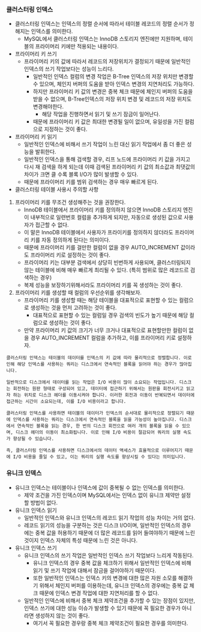 


### 클러스터링 인덱스

- 클러스터링 인덱스는 인덱스의 정렬 순서에 따라서 테이블 레코드의 정렬 순서가 정해지는 인덱스를 의미한다. 
  - MySQL에서 클러스터링 인덱스는 InnoDB 스토리지 엔진에만 지원하며, 테이블의 프라이머리 키에만 적용되는 내용이다.
- 프라이머리 키 쓰기
  - 프라이머리 키의 값에 따라서 레코드의 저장위치가 결정되기 때문에 일반적인 인덱스의 쓰기 작업보다는 성능이 느리다.
    - 일반적인 인덱스 컬럼의 변경 작업은 B-Tree 인덱스의 저장 위치만 변경할 수 있으며, 체인지 버퍼의 도움을 받아 인덱스 변경의 지연처리도 가능하다.
    - 하지만 프라이머리 키 값의 변경은 중복 체크 때문에 체인지 버퍼의 도움을 받을 수 없으며, B-Tree인덱스의 저장 위치 변경 및 레코드의 저장 위치도 변경해야한다.
      - 해당 작업을 진행하면서 읽기 및 쓰기 잠금이 일어난다.
    - 때문에 프라이머리 키 값은 최대한 변경될 일이 없으며, 유일성을 가진 컬럼으로 지정하는 것이 좋다.
- 프라이머리 키 읽기
  - 일반적인 인덱스에 비해서 쓰기 작업이 느린 대신 읽기 작업에서 좀 더 좋은 성능을 발휘한다.
  - 일반적인 인덱스을 통해 검색할 경우, 리프 노드에 프라이머리 키 값을 가지고 다시 재 검색을 하게 되는데 이때 검색된 프라이머리 키 값의 최소값과 최댓값의 차이가 크면 클 수록 블록 I/O가 많이 발생할 수 있다.
  - 때문에 프라이머리 키를 범위 검색하는 경우 매우 빠르게 된다.
- 클러스터링 테이블 사용시 주의할 사항
1. 프라이머리 키를 무조건 생성해주는 것을 권장한다.
   - InnoDB 테이블에서 프라이머리 키를 정의하지 않으면 InnoDB 스토리지 엔진이 내부적으로 일련번호 컬럼을 추가하게 되지만, 자동으로 생성된 값으로 사용자가 접근할 수 없다.
   - 이 말은 InnoDB 테이블에서 사용자가 프라이키를 정의하지 않더라도 프라이머리 키를 자동 정의하게 된다는 의미이다.
   - 때문에 프라이머리 키를 걸만한 컬럼이 없을 경우 AUTO_INCREMENT 값이라도 프라이머리 키로 설정하는 것이 좋다.
   - 프라이머리 키는 대부분 검색에서 상당히 빈번하게 사용되며, 클러스터링되지 않는 테이블에 비해 매우 빠르게 최리될 수 있다. (특히 범위로 많은 레코드르 검색하는 경우)
   - 복제 성능을 보장하기위해서라도 프라이머리 키를 꼭 생성하는 것이 좋다.
2. 프라이머리 키를 생성할 때 컬럼의 우선순위를 생각해보자.
   - 프라이머리 키를 생성할 때는 해당 테이블을 대표적으로 표현할 수 있는 컬럼으로 생성하는 것을 먼저 고려하는 것이 좋다.
     - 대표적으로 표현할 수 있는 컬럼일 경우 검색의 빈도가 높기 때문에 해당 컬럼으로 생성하는 것이 좋다. 
   - 만약 프라이머리 키 값의 크기가 너무 크거나 대표적으로 표현할만한 컬럼이 없을 경우 AUTO_INCREMENT 컬럼을 추가하고, 이를 프라이머리 키로 설정하자.

```
클러스터링 인덱스는 테이블의 데이터를 인덱스의 키 값에 따라 물리적으로 정렬합니다. 이로 인해 해당 인덱스를 사용하는 쿼리는 디스크에서 연속적인 블록을 읽어야 하는 경우가 많아집니다.

일반적으로 디스크에서 데이터를 읽는 작업은 I/O 비용이 많이 소요되는 작업입니다. 디스크는 회전하는 원판 형태로 구성되어 있고, 데이터에 접근하기 위해서는 원판을 회전시키고 읽고자 하는 위치로 디스크 헤더를 이동시켜야 합니다. 이러한 회전과 이동이 반복되면서 데이터에 접근하는 시간이 소요되는데, 이를 I/O 비용이라고 합니다.

클러스터링 인덱스를 사용하면 테이블의 데이터가 인덱스의 순서대로 물리적으로 정렬되기 때문에 인덱스를 사용하는 쿼리는 디스크에서 연속적인 블록을 읽을 가능성이 높아집니다. 디스크에서 연속적인 블록을 읽는 경우, 한 번의 디스크 회전으로 여러 개의 블록을 읽을 수 있으며, 디스크 헤더의 이동이 최소화됩니다. 이로 인해 I/O 비용이 절감되어 쿼리의 실행 속도가 향상될 수 있습니다.

즉, 클러스터링 인덱스를 사용하면 디스크에서의 데이터 액세스가 효율적으로 이루어지기 때문에 I/O 비용을 줄일 수 있고, 이는 쿼리의 실행 속도를 향상시킬 수 있다는 의미입니다.
```

### 유니크 인덱스

- 유니크 인덱스는 테이블이나 인덱스에 값이 중복될 수 없는 인덱스를 의미한다.
  - 제약 조건을 가진 인덱스이며 MySQL에서는 인덱스 없이 유니크 제약만 설정할 방법이 없다.
- 유니크 인덱스 읽기
  - 일반적인 인덱스와 유니크 인덱스의 레코드 읽기 작업의 성능 차이는 거의 없다.
  - 레코드 읽기의 성능을 구분하는 것은 디스크 I/O이며, 일반적인 인덱스의 경우에는 중복 값을 허용하기 때문에 더 많은 레코드를 읽어 들여야하기 때문에 느린 것이지 인덱스 자체의 특성 때문에 느린 것은 아니다.
- 유니크 인덱스 쓰기
  - 유니크 인덱스의 쓰기 작업은 일반적인 인덱스 쓰기 작업보다 느리게 작동된다.
    - 유니크 인덱스의 경우 중복 값을 체크하기 위해서 일반적인 인덱스에 비해 읽기 및 쓰기 작업에 대해서 잠금을 걸어야하기 때문이다.
    - 또한 일반적인 인덱스는 인덱스 키의 변경에 대한 많은 자원 소모를 해결하기 위해서 체인지 버퍼를 이용하는데, 유니크 인덱스의 경우에는 중복 값 체크 때문에 인덱스 변경 작업에 대한 지연처리를 할 수 없다.
  - 일반적인 인덱스에 비해서 중복 체크 제약조건을 추가할 수 있는 장점이 있지만, 인덱스 쓰기에 대한 성능 이슈가 발생할 수 있기 때문에 꼭 필요한 경우가 아니라면 생성하지 않는 것이 좋다.
    - 여기서 꼭 필요한 경우랑 중복 체크 제약조건이 필요한 경우를 의미한다.